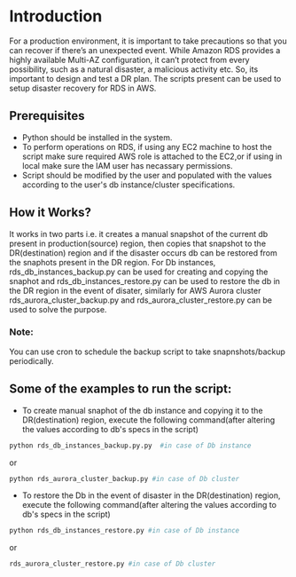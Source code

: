 # Introduction

For a production environment, it is important to take precautions so that you can recover if there’s an unexpected event. While Amazon RDS provides a highly available Multi-AZ configuration, it can’t protect from every possibility, such as a natural disaster, a malicious activity etc. So, its important to design and test a DR plan.
The scripts present can be used to setup disaster recovery for RDS in AWS. 

## Prerequisites

* Python should be installed in the system.
* To perform operations on RDS, if using any EC2 machine to host the script make sure required AWS role is attached to the EC2,or if using in local make sure the IAM user has necassary permissions.
* Script should be modified by the user and populated with the values according to the user's db instance/cluster specifications.

## How it Works?

It works in two parts i.e. it creates a manual snapshot of the current db present in production(source) region, then copies that snapshot to the DR(destination) region and if the disaster occurs db can be restored from the snaphots present in the DR region. For Db instances, rds_db_instances_backup.py can be used for creating and copying the snaphot and rds_db_instances_restore.py can be used to restore the db in the DR region in the event of disater, similarly for AWS Aurora cluster rds_aurora_cluster_backup.py and rds_aurora_cluster_restore.py can be used to solve the purpose.
### Note:
You can use cron to schedule the backup script to take snapnshots/backup periodically.

## Some of the examples to run the script:

* To create manual snaphot of the db instance and copying it to the DR(destination) region, execute the following command(after altering the values according to db's specs in the script)
```python
python rds_db_instances_backup.py.py  #in case of Db instance
```
or
```python
python rds_aurora_cluster_backup.py #in case of Db cluster
```

* To restore the Db in the event of disaster in the DR(destination) region, execute the following command(after altering the values according to db's specs in the script)
```python
python rds_db_instances_restore.py #in case of Db instance
```
or
```python
rds_aurora_cluster_restore.py #in case of Db cluster
```

